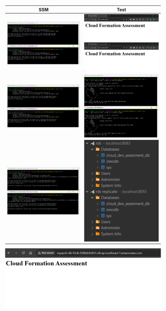 
| SSM                             | Test                                    |
| ------------------------------- | --------------------------------------- |
| ![ec2-web-ssm](ec2-web-ssm.png) | ![ec2-web-browser](ec2-web-browser.png) |
| ![ec2-ssh-ssm](ec2-ssh-ssm.png) | ![ec2-ssh-ssh](ec2-ssh-ssh.png)         |
| ![rds-ssm](rds-ssm.png)         | ![rds-dbeaver](rds-dbeaver.png)         |

![nlb-browser](nlb-browser.png)
